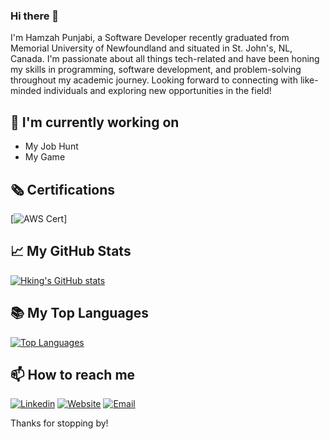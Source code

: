 ### Hi there 👋

I'm Hamzah Punjabi, a Software Developer recently graduated from Memorial University of Newfoundland and situated in St. John's, NL, Canada. I'm passionate about all things tech-related and have been honing my skills in programming, software development, and problem-solving throughout my academic journey. Looking forward to connecting with like-minded individuals and exploring new opportunities in the field!

## 🔭 I'm currently working on

- My Job Hunt
- My Game

## 🗞️ Certifications

[![AWS Cert]([https://website-name.com](https://www.credly.com/badges/1769a415-88da-4445-9447-f92b9ae73337/public_url))]

## 📈 My GitHub Stats

[![Hking's GitHub stats](https://github-readme-stats.vercel.app/api?username=hamzahap&count_private=true&theme=dark)](https://github.com/hamzahap/github-readme-stats)

## 📚 My Top Languages

[![Top Languages](https://github-readme-stats.vercel.app/api/top-langs/?username=hamzahap&langs_count=10&layout=compact&theme=dark)](https://github.com/hamzahap/github-readme-stats)

## 📫 How to reach me

[![Linkedin](https://img.shields.io/badge/LinkedIn-0077B5?style=for-the-badge&logo=linkedin&logoColor=white)](https://www.linkedin.com/in/hamzahpunjabi/)
[![Website](https://img.shields.io/badge/website-000000?style=for-the-badge&logo=About.me&logoColor=white)](https://hamzahap.github.io/hapunjabi/)
[![Email](https://img.shields.io/badge/Gmail-D14836?style=for-the-badge&logo=gmail&logoColor=white)](mailto:hamzahqatar123@gmail.com)

Thanks for stopping by!
